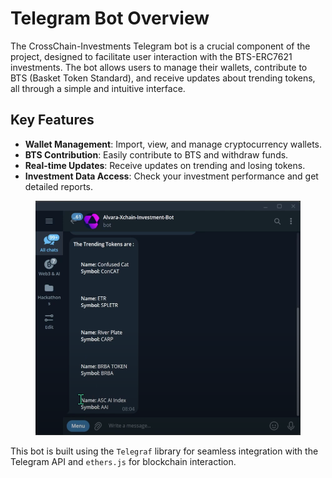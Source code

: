 # Telegram Bot Overview

The CrossChain-Investments Telegram bot is a crucial component of the project, designed to facilitate user interaction with the BTS-ERC7621 investments. The bot allows users to manage their wallets, contribute to BTS (Basket Token Standard), and receive updates about trending tokens, all through a simple and intuitive interface.

## Key Features

* **Wallet Management**: Import, view, and manage cryptocurrency wallets.
* **BTS Contribution**: Easily contribute to BTS and withdraw funds.
* **Real-time Updates**: Receive updates on trending and losing tokens.
* **Investment Data Access**: Check your investment performance and get detailed reports.

<figure><img src="../.gitbook/assets/Screenshot 2024-08-24 090618.png" alt=""><figcaption></figcaption></figure>

This bot is built using the `Telegraf` library for seamless integration with the Telegram API and `ethers.js` for blockchain interaction.
